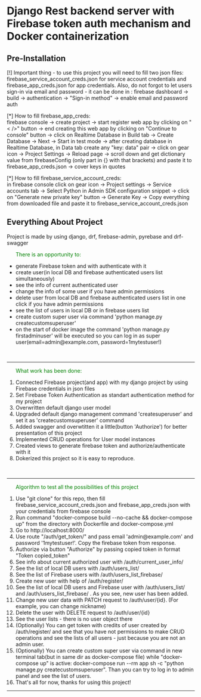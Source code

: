 # Django Rest backend server with Firebase token auth mechanism and Docker containerization
<h2>Pre-Installation</h2>
<p>[!] Important thing - to use this project you will need to fill two json files: firebase_service_account_creds.json for service account credentials and firebase_app_creds.json for app credentials. Also, do not forgot to let users sign-in via email and password - it can be done in : firebase dashboard -> build -> authentication -> "Sign-in method" -> enable email and password auth</p>
<p>[*] How to fill firebase_app_creds:<br> firebase console -> create project -> start register web app by clicking on "< />" button -> end creating this web app by clicking on "Continue to console" button -> click on Realtime Database in Build tab -> Create Database -> Next -> Start in test mode -> after creating database in Realtime Database, in Data tab create any "key: data" pair -> click on gear icon -> Project Settings -> Reload page -> scroll down and get dictionary value from firebaseConfig (only part in {} with that brackets) and paste it to firebase_app_creds.json -> cover keys in quotes</p>
<p>[*] How to fill firebase_service_account_creds:<br> in firebase console click on gear icon -> Project settings -> Service accounts tab -> Select Python in Admin SDK configuration snippet -> click on "Generate new private key" button -> Generate Key -> Copy everything from downloaded file and paste it to firebase_service_account_creds.json</p>
<h2>Everything About Project</h2>
<p>Project is made by using django, drf, firebase-admin, pyrebase and drf-swagger</p>
<ul><p style="color: green">There is an opportunity to:</p>
    <li>generate Firebase token and  with authenticate with it</li>
    <li>create user(in local DB and firebase authenticated users list simultaneously)</li>
    <li>see the info of current authenticated user</li>
    <li>change the info of some user if you have admin permissions</li>
    <li>delete user from local DB and firebase authenticated users list in one click if you have admin permissions</li>
    <li>see the list of users in local DB or in firebase users list</li>
    <li>create custom super user via command 'python manage.py createcustomsuperuser'</li>
    <li>on the start of docker image the command 'python manage.py firstadminuser' will be executed so you can log in as super user(email=admin@example.com, password=1mytestuser!)</li>
</ul>
<br><hr>
<ol type="1"><p style="color: green">What work has been done:</p>
    <li>Connected Firebase project(and app) with my django project by using Firebase credentials in json files</li>
    <li>Set Firebase Token Authentication as standart authentication method for my project</li>
    <li>Overwritten default django user model</li>
    <li>Upgraded default django management command 'createsuperuser' and set it as 'createcustomsuperuser' command</li>
    <li>Added swagger and overwtitten it a little(button 'Authorize') for better presentation of this project</li>
    <li>Implemented CRUD operations for User model instances</li>
    <li>Created views to generate firebase token and authorize/authenticate with it</li>
    <li>Dokerized this project so it is easy to reproduce.</li>
</ol>
<br><hr>
<ol type="1"><p style="color: green">Algorithm to test all the possibilities of this project</p>
    <li>Use "git clone" for this repo, then fill firebase_service_account_creds.json and firebase_app_creds.json with your credentials from firebase console</li>
    <li>Run command "docker-compose build --no-cache && docker-compose up" from the directory with Dockerfile and docker-compose.yml</li>
    <li>Go to http://localhost:8000/</li>
    <li>Use route "/auth/get_token/" and pass email 'admin@example.com' and password '1mytestuser!'. Copy the firebase token from response.</li>
    <li>Authorize via button "Authorize" by passing copied token in format "Token copied_token"</li>
    <li>See info about current authorized user with /auth/current_user_info/ </li>
    <li>See the list of local DB users with /auth/users_list/ </li>
    <li>See the list of Firebase users with /auth/users_list_firebase/ </li>
    <li>Create new user with help of /auth/register/ </li>
    <li>See the list of local DB users and Firebase user with /auth/users_list/ and /auth/users_list_firebase/ . As you see, new user has been added.</li>
    <li>Change new user data  with PATCH request to /auth/user/{id}. (For example, you can change nickname)</li>
    <li>Delete the user with DELETE request to /auth/user/{id} </li>
    <li>See the user lists - there is no user object there</li>
    <li>(Optionally) You can get token with credits of user created by /auth/register/  and see that you have not permissions to make CRUD operations and see the lists of all users - just because you are not an admin user.</li>
    <li>(Optionally) You can create custom super user via command in new terminal tab(but in same dir as docker-compose file) while "docker-compose up" is active: docker-compose run --rm app sh -c "python manage.py createcustomsuperuser". Than you can try to log in to admin panel and see the list of users.</li>
    <li> That's all for now, thanks for using this project!</li>
</ol>
<hr>
